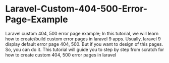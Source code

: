 # Laravel-Custom-404-500-Error-Page-Example
Laravel custom 404, 500 error page example; In this tutorial, we will learn how to create/build custom error pages in laravel 9 apps.  Usually, laravel 9 display default error page 404, 500. But if you want to design of this pages. So, you can do it. This tutorial will guide you to step by step from scratch for how to create custom 404, 500 error pages in laravel
